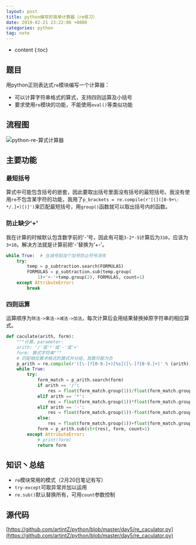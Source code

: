 ```yaml
---
layout: post
title: python编写的简单计算器（re练习）
date: 2019-02-21 23:22:06 +0800
categories: python
tag: note
---
```


* content
{:toc}


## 题目

用python正则表达式`re`模块编写一个计算器：

* 可以计算字符串格式的算式，支持四则运算及小括号
* 要求使用`re`模块的功能，不能使用`eval()`等类似功能

## 流程图

![python-re-算式计算器](https://md-image-1258527510.cos.ap-shanghai.myqcloud.com/python-re-算式计算器-305c29de-654e-4a49-ab82-24f41dda16f7.png)

## 主要功能

### 最短括号

算式中可能包含括号的嵌套，因此要取出括号里面没有括号的最短括号。我没有使用`re`不包含某字符的功能，我用了`p_brackets = re.compile(r'[(]([0-9+\-*/.]+)[)]')`来匹配最短括号，用`group()`函数就可以取出括号内的函数。

### 防止缺少'+'

我在计算的时候默认包含数字前的'-'号，因此有可能`3-2*-5`计算后为`310`，应该为`3+10`。解决方法就是计算前把'-'替换为'+-'。

```py
while True:  # 在减号前加个加号防止符号消失
    try:
        temp = p_subtraction.search(FORMULAS)
        FORMULAS = p_subtraction.sub(temp.group(
            1)+'+-'+temp.group(2), FORMULAS, count=1)
    except AttributeError:
        break
```

### 四则运算

运算顺序为`除法->乘法->减法->加法`，每次计算后会用结果替换掉原字符串的相应算式。

```py
def caculate(arith, form):
    """计算。parameter:
    arith: '/'或'*'或'-'或'+'
    form: 算式字符串"""
    # 匹配相应算术格式的算式并分组，其数可能为负
    p_arith = re.compile(r'([\-]?[0-9.]+)[%s]([\-]?[0-9.]+)' % (arith))
    while True:
        try:
            form_match = p_arith.search(form)
            if arith == '/':
                res = float(form_match.group(1))/float(form_match.group(2))
            elif arith == '*':
                res = float(form_match.group(1))*float(form_match.group(2))
            elif arith == '-':
                res = float(form_match.group(1))-float(form_match.group(2))
            else:
                res = float(form_match.group(1))+float(form_match.group(2))
            form = p_arith.sub(str(res), form, count=1)
        except AttributeError:
            # print(form)
            return form
```

## 知识丶总结

* `re`模块常用的模式（2月20日笔记有写）
* `try-except`可取异常并加以运用
* `re.sub()`默认替换所有，可用`count`参数控制

## 源代码

[https://github.com/artintZ/python/blob/master/day5/re_caculator.py](https://github.com/artintZ/python/blob/master/day5/re_caculator.py)